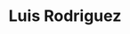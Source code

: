 ---
pid: PT89
title: Luis Rodriguez
location_transcription: Penn Treaty Park
zipcode: '19134'
outside_phl: 
neighborhood: Port Richmond
age: '49'
age_range: 40-49
instagram: 
image_file_name: PT_89.jpg
proposal_transcription: |-
  basketbol play
  play dog
  need light
  play kids
topic: Environment
topic_summary: '0'
type: Space,Park
keywords_other: 
credit: Luis Rodriguez
image_labels: 
twitter: 
facebook: 
permalink: "/monuments/pt89/"
layout: item-page
---